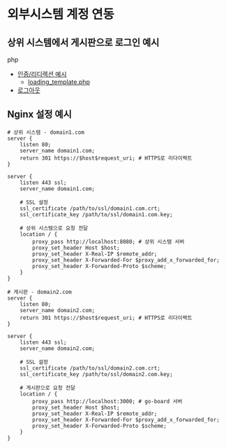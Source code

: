 # 외부시스템 계정 연동

## 상위 시스템에서 게시판으로 로그인 예시

php
* [인증/리디렉션 예시](/docs/blind_auth/php/login.php)
    * [loading_template.php](/docs/blind_auth/php/loading_template.php)
* [로그아웃](/docs/blind_auth/php/logout.php)


## Nginx 설정 예시

```nginx
# 상위 시스템 - domain1.com
server {
    listen 80;
    server_name domain1.com;
    return 301 https://$host$request_uri; # HTTPS로 리다이렉트
}

server {
    listen 443 ssl;
    server_name domain1.com;

    # SSL 설정
    ssl_certificate /path/to/ssl/domain1.com.crt;
    ssl_certificate_key /path/to/ssl/domain1.com.key;

    # 상위 시스템으로 요청 전달
    location / {
        proxy_pass http://localhost:8080; # 상위 시스템 서버
        proxy_set_header Host $host;
        proxy_set_header X-Real-IP $remote_addr;
        proxy_set_header X-Forwarded-For $proxy_add_x_forwarded_for;
        proxy_set_header X-Forwarded-Proto $scheme;
    }
}

# 게시판 - domain2.com
server {
    listen 80;
    server_name domain2.com;
    return 301 https://$host$request_uri; # HTTPS로 리다이렉트
}

server {
    listen 443 ssl;
    server_name domain2.com;

    # SSL 설정
    ssl_certificate /path/to/ssl/domain2.com.crt;
    ssl_certificate_key /path/to/ssl/domain2.com.key;

    # 게시판으로 요청 전달
    location / {
        proxy_pass http://localhost:3000; # go-board 서버
        proxy_set_header Host $host;
        proxy_set_header X-Real-IP $remote_addr;
        proxy_set_header X-Forwarded-For $proxy_add_x_forwarded_for;
        proxy_set_header X-Forwarded-Proto $scheme;
    }
}
```
